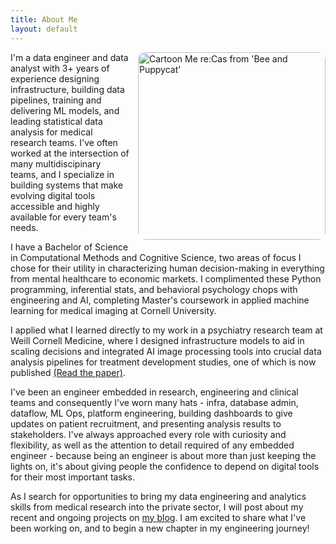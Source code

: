 ```yaml
---
title: About Me
layout: default
---
```


<img src="/assets/images/chatgpt_cartoon_me_v3" alt="Cartoon Me re:Cas from 'Bee and Puppycat'" width="300" style="border-radius: 12px; float: right; margin: 0 0 1em 1em;">

I'm a data engineer and data analyst with 3+ years of experience designing infrastructure, building data pipelines, training and delivering ML models, and leading statistical data analysis for medical research teams. I've often worked at the intersection of many multidiscipinary teams, and I specialize in building systems that make evolving digital tools accessible and highly available for every team's needs.

I have a Bachelor of Science in Computational Methods and Cognitive Science, two areas of focus I chose for their utility in characterizing human decision-making in everything from mental healthcare to economic markets. I complimented these Python programming, inferential stats, and behavioral psychology chops with engineering and AI, completing Master's coursework in applied machine learning for medical imaging at Cornell University.

I applied what I learned directly to my work in a psychiatry research team at Weill Cornell Medicine, where I designed infrastructure models to aid in scaling decisions and integrated AI image processing tools into crucial data analysis pipelines for treatment development studies, one of which is now published [(Read the paper)](https://jamanetwork.com/journals/jamanetworkopen/fullarticle/2837059).

I've been an engineer embedded in research, engineering and clinical teams and consequently I've worn many hats - infra, database admin, dataflow, ML Ops, platform engineering, building dashboards to give updates on patient recruitment, and presenting analysis results to stakeholders. I've always approached every role with curiosity and flexibility, as well as the attention to detail required of any embedded engineer - because being an engineer is about more than just keeping the lights on, it's about giving people the confidence to depend on digital tools for their most important tasks.

As I search for opportunities to bring my data engineering and analytics skills from medical research into the private sector, I will post about my recent and ongoing projects on [my blog](https://holland-reece.github.io/blog.html). I am excited to share what I've been working on, and to begin a new chapter in my engineering journey!
